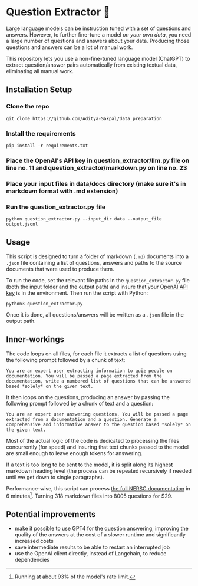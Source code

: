 # Question Extractor 🧐

Large language models can be instruction tuned with a set of questions and answers.
However, to further fine-tune a model *on your own data*, you need a large number of questions and answers about your data.
Producing those questions and answers can be a lot of manual work.

This repository lets you use a non-fine-tuned language model (ChatGPT) to extract question/answer pairs automatically from existing textual data, eliminating all manual work.

## Installation Setup

### Clone the repo 
```
git clone https://github.com/Aditya-Sakpal/data_preparation
```

### Install the requirements 
```
pip install -r requirements.txt
```

### Place the OpenAI's API key in question_extractor/llm.py file on line no. 11 and question_extractor/markdown.py on line no. 23

### Place your input files in data/docs directory (make sure it's in markdown format with .md extension)

### Run the question_extractor.py file 
```
python question_extractor.py --input_dir data --output_file output.jsonl
```

## Usage

This script is designed to turn a folder of markdown (`.md`) documents into a `.json` file containing a list of questions, answers and paths to the source documents that were used to produce them.

To run the code, set the relevant file paths in the `question_extractor.py` file (both the input folder and the output path) and insure that your [OpenAI API key](https://platform.openai.com/account/api-keys) is in the environment.
Then run the script with Python:

```
python3 question_extractor.py
```

Once it is done, all questions/answers will be written as a `.json` file in the output path.

## Inner-workings

The code loops on all files, for each file it extracts a list of questions using the following prompt followed by a chunk of text:

```
You are an expert user extracting information to quiz people on documentation. You will be passed a page extracted from the documentation, write a numbered list of questions that can be answered based *solely* on the given text.
```

It then loops on the questions, producing an answer by passing the following prompt followed by a chunk of text and a question:

```
You are an expert user answering questions. You will be passed a page extracted from a documentation and a question. Generate a comprehensive and informative answer to the question based *solely* on the given text.
```

Most of the actual logic of the code is dedicated to processing the files concurrently (for speed) and insuring that text chunks passed to the model are small enough to leave enough tokens for answering.

If a text is too long to be sent to the model, it is split along its highest markdown heading level (the process can be repeated recursively if needed until we get down to single paragraphs).

Performance-wise, this script can process [the full NERSC documentation](https://gitlab.com/NERSC/nersc.gitlab.io/-/tree/main/docs) in 6 minutes[^rate].
Turning 318 markdown files into 8005 questions for $29.

[^rate]: Running at about 93% of the model's rate limit.

## Potential improvements

- make it possible to use GPT4 for the question answering, improving the quality of the answers at the cost of a slower runtime and significantly increased costs
- save intermediate results to be able to restart an interrupted job
- use the OpenAI client directly, instead of Langchain, to reduce dependencies
